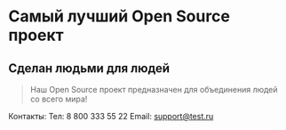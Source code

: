 # Самый лучший Open Source проект

## Сделан людьми для людей

> Наш Open Source проект предназначен для объединения людей со всего мира!

Контакты: 
Тел: 8 800 333 55 22
Email: support@test.ru
